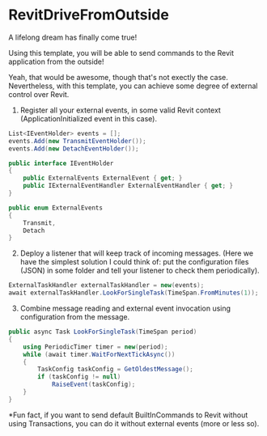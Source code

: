 # RevitDriveFromOutside

  A lifelong dream has finally come true!
  
  Using this template, you will be able to send commands to the Revit application from the outside!

  Yeah, that would be awesome, though that's not exectly the case.
  Nevertheless, with this template, you can achieve some degree of external control over Revit.

  1. Register all your external events, in some valid Revit context (ApplicationInitialized event in this case).
  ```c#
List<IEventHolder> events = [];
events.Add(new TransmitEventHolder());
events.Add(new DetachEventHolder());
```
```c#
public interface IEventHolder
{
    public ExternalEvents ExternalEvent { get; }
    public IExternalEventHandler ExternalEventHandler { get; }
}
```
```c#
public enum ExternalEvents
{
    Transmit,
    Detach
}
```

  2. Deploy a listener that will keep track of incoming messages.
  (Here we have the simplest solution I could think of: put the configuration files (JSON) in some folder and tell your listener to check them periodically).
```c#
ExternalTaskHandler externalTaskHandler = new(events);
await externalTaskHandler.LookForSingleTask(TimeSpan.FromMinutes(1));
```
  3. Combine message reading and external event invocation using configuration from the message.
```c#
public async Task LookForSingleTask(TimeSpan period)
{
    using PeriodicTimer timer = new(period);
    while (await timer.WaitForNextTickAsync())
    {
        TaskConfig taskConfig = GetOldestMessage();
        if (taskConfig != null)
            RaiseEvent(taskConfig);
    }
}
```
  *Fun fact, if you want to send default BuiltInCommands to Revit without using Transactions, you can do it without external events (more or less so).
